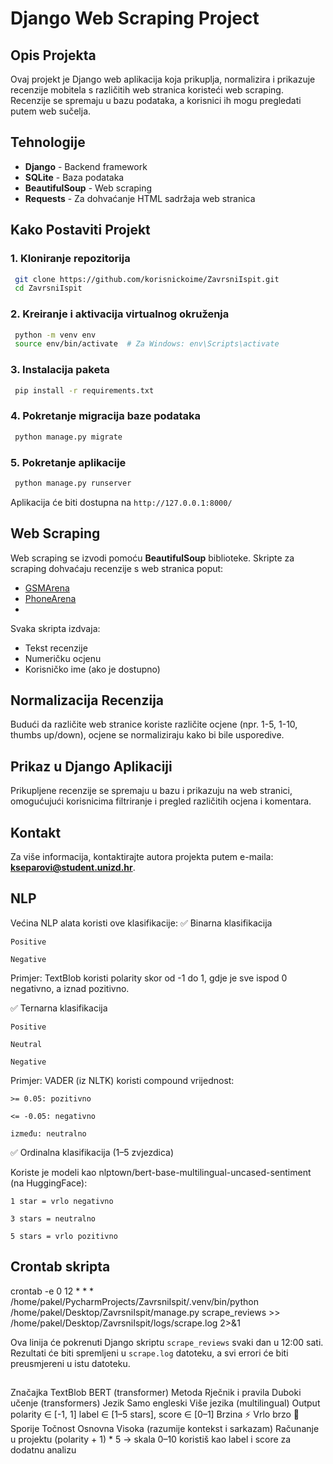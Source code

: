 # Django Web Scraping Project

## Opis Projekta
Ovaj projekt je Django web aplikacija koja prikuplja, normalizira i prikazuje recenzije mobitela s različitih web stranica koristeći web scraping. Recenzije se spremaju u bazu podataka, a korisnici ih mogu pregledati putem web sučelja.

## Tehnologije
- **Django** - Backend framework
- **SQLite** - Baza podataka
- **BeautifulSoup** - Web scraping
- **Requests** - Za dohvaćanje HTML sadržaja web stranica

## Kako Postaviti Projekt
### 1. Kloniranje repozitorija
```sh
 git clone https://github.com/korisnickoime/ZavrsniIspit.git
 cd ZavrsniIspit
```
### 2. Kreiranje i aktivacija virtualnog okruženja
```sh
 python -m venv env
 source env/bin/activate  # Za Windows: env\Scripts\activate
```
### 3. Instalacija paketa
```sh
 pip install -r requirements.txt
```
### 4. Pokretanje migracija baze podataka
```sh
 python manage.py migrate
```
### 5. Pokretanje aplikacije
```sh
 python manage.py runserver
```
Aplikacija će biti dostupna na `http://127.0.0.1:8000/`

## Web Scraping
Web scraping se izvodi pomoću **BeautifulSoup** biblioteke. Skripte za scraping dohvaćaju recenzije s web stranica poput:
- [GSMArena](https://www.gsmarena.com/)
- [PhoneArena](https://www.phonearena.com/)
- 
Svaka skripta izdvaja:
- Tekst recenzije
- Numeričku ocjenu
- Korisničko ime (ako je dostupno)

## Normalizacija Recenzija
Budući da različite web stranice koriste različite ocjene (npr. 1-5, 1-10, thumbs up/down), ocjene se normaliziraju kako bi bile usporedive.

## Prikaz u Django Aplikaciji
Prikupljene recenzije se spremaju u bazu i prikazuju na web stranici, omogućujući korisnicima filtriranje i pregled različitih ocjena i komentara.

## Kontakt
Za više informacija, kontaktirajte autora projekta putem e-maila: **kseparovi@student.unizd.hr**.



## NLP

Većina NLP alata koristi ove klasifikacije:
✅ Binarna klasifikacija

    Positive

    Negative

Primjer: TextBlob koristi polarity skor od -1 do 1, gdje je sve ispod 0 negativno, a iznad pozitivno.


✅ Ternarna klasifikacija

    Positive

    Neutral

    Negative

Primjer: VADER (iz NLTK) koristi compound vrijednost:

    >= 0.05: pozitivno

    <= -0.05: negativno

    između: neutralno

✅ Ordinalna klasifikacija (1–5 zvjezdica)

Koriste je modeli kao nlptown/bert-base-multilingual-uncased-sentiment (na HuggingFace):

    1 star = vrlo negativno

    3 stars = neutralno

    5 stars = vrlo pozitivno



## Crontab skripta
crontab -e
0 12 * * * /home/pakel/PycharmProjects/ZavrsniIspit/.venv/bin/python /home/pakel/Desktop/ZavrsniIspit/manage.py scrape_reviews >> /home/pakel/Desktop/ZavrsniIspit/logs/scrape.log 2>&1

Ova linija će pokrenuti Django skriptu `scrape_reviews` svaki dan u 12:00 sati. Rezultati će biti spremljeni u `scrape.log` datoteku, a svi errori će biti preusmjereni u istu datoteku.


##
Značajka	TextBlob	BERT (transformer)
Metoda	Rječnik i pravila	Duboki učenje (transformers)
Jezik	Samo engleski	Više jezika (multilingual)
Output	polarity ∈ [-1, 1]	label ∈ [1–5 stars], score ∈ [0–1]
Brzina	⚡️ Vrlo brzo	🐢 Sporije
Točnost	Osnovna	Visoka (razumije kontekst i sarkazam)
Računanje u projektu	(polarity + 1) * 5 → skala 0–10	koristiš kao label i score za dodatnu analizu